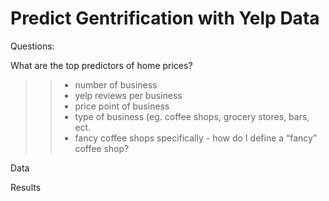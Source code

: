 # Predict Gentrification with Yelp Data

Questions:

What are the top predictors of home prices?
>>* number of business
>>* yelp reviews per business
>>* price point of business
>>* type of business (eg. coffee shops, grocery stores, bars, ect. 
>>* fancy coffee shops specifically - how do I define a “fancy” coffee shop?

Data


Results 


